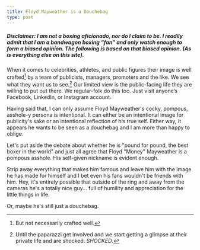 ```yaml
---
title: Floyd Mayweather is a Douchebag
type: post
---
```

##### Disclaimer: I am not a boxing aficionado, nor do I claim to be. I readily admit that I am a bandwagon boxing “fan” and only watch enough to form a biased opinion. The following is based on that biased opinion. (As is everything else on this site).

When it comes to celebrities, athletes, and public figures their image is well crafted[^1] by a team of publicists, managers, promoters and the like. We see what they want us to see.[^2] Our limited view is the public-facing life they are willing to put out there. We regular-folk do this too. Just visit anyone’s Facebook, LinkedIn, or Instagram account. 

Having said that, I can only assume Floyd Mayweather's cocky, pompous, asshole-y persona is intentional. It can either be an intentional image for publicity's sake or an intentional reflection of his true self. Either way, it appears he wants to be seen as a douchebag and I am more than happy to oblige. 

Let's put aside the debate about whether he is "pound for pound, the best boxer in the world" and just all agree that Floyd "Money" Mayweather is a pompous asshole. His self-given nickname is evident enough. 

Strip away everything that makes him famous and leave him with the image he has made for himself and I bet even his fans wouldn't be friends with him. Hey, it's entirely possible that outside of the ring and away from the cameras he's a totally nice guy... full of humility and appreciation for the little things in life. 

Or, maybe he's still just a douchebag.

[^1]:	But not necessarily crafted well.
[^2]:	Until the paparazzi get involved and we start getting a glimpse at their private life and are shocked. *SHOCKED*.
